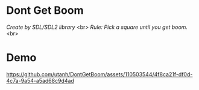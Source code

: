 # Dont Get Boom
*Create by SDL/SDL2 library* <br\>
*Rule: Pick a square until you get boom.*<br\>

# Demo
https://github.com/utanh/DontGetBoom/assets/110503544/4f8ca21f-df0d-4c7a-9a54-a5ad68c9d4ad

